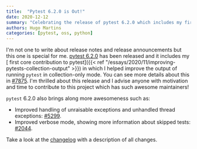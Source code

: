 ```yaml
---
title:  "Pytest 6.2.0 is Out!"
date: 2020-12-12
summary: "Celebrating the release of pytest 6.2.0 which includes my first core contribution to pytest: improving pytest's --collect-only output."
authors: Hugo Martins
categories: [pytest, oss, python]
---
```


I'm not one to write about release notes and release announcements but this one is special for me. [pytest 6.2.0](https://docs.pytest.org/en/latest/announce/release-6.2.0.html) has been released and it includes my [ first core contribution to pytest]({{< ref "/essays/2020/11/improving-pytests-collection-output" >}}) in which I helped improve the output of running `pytest` in collection-only mode. You can see more details about this in [#7875](https://github.com/pytest-dev/pytest/pull/7875). I'm thrilled about this release and I advise anyone with motivation and time to contribute to this project which has such awesome maintainers!

`pytest` 6.2.0 also brings along more awesomeness such as:

- Improved handling of unraisable exceptions and unhandled thread exceptions: [#5299](https://github.com/pytest-dev/pytest/issues/5299).
- Improved verbose mode, showing more information about skipped tests: [#2044](https://github.com/pytest-dev/pytest/issues/2044).

Take a look at the [changelog](https://docs.pytest.org/en/stable/changelog.html#pytest-6-2-0-2020-12-12) with a description of all changes.
